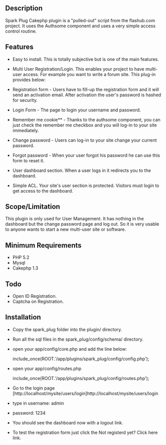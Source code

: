 ## Description

Spark Plug Cakephp plugin is a "pulled-out" script from the flashub.com project. It uses the Authsome component and uses a very simple access control routine. 

## Features

- Easy to install. This is totally subjective but is one of the main features.

- Multi User Registration/Login. This enables your project to have multi-user access. For example you want to write a forum site. This plug-in provides below:

 - Registration form - Users have to fill-up the registration form and it will send an activation email. After activation the user's password is hashed for security.

 - Login Form - The page to login your username and password.

 - Remember me cookie** - Thanks to the authsome component, you can just check the remember me checkbox and you will log-in to your site immediately.

 - Change password - Users can log-in to your site change your current password.

 - Forgot password - When your user forgot his password he can use this form to reset it.

- User dashboard section. When a user logs in it redirects you to the dashboard.

- Simple ACL. Your site's user section is protected. Visitors must login to get access to the dashboard.

## Scope/Limitation

This plugin is only used for User Management. It has nothing in the dashboard but the change password page and log out. So it is very usable to anyone wants to start a new multi-user site or software.

## Minimum Requirements

- PHP 5.2
- Mysql
- Cakephp 1.3

## Todo

- Open ID Registration.
- Captcha on Registration.

## Installation

- Copy the spark_plug folder into the plugin/ directory.
- Run all the sql files in the spark_plug/config/schema/ directory.
- open your app/config/core.php and add the line below:
	
	include_once(ROOT.'/app/plugins/spark_plug/config/config.php');

- open your app/config/routes.php

	include_once(ROOT.'/app/plugins/spark_plug/config/routes.php');
	
- Go to the login page [http://localhost/mysite/users/login]http://localhost/mysite/users/login
 - type in username: admin 
 - password: 1234

- You should see the dashboard now with a logout link.

- To test the registration form just click the Not registerd yet? Click here link.
